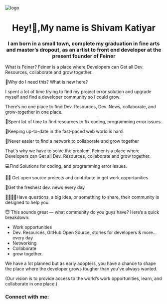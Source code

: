 ![logo](https://github.com/codewithshivamk/codewithshivamk/blob/main/Group%2048095371%20(5).png)
<h1 align="center">Hey!👋,My name is Shivam Katiyar</h1>
<h3 align="center">I am born in a small town, complete my graduation in fine arts and master’s dropout, as an artist to front end developer at the present founder of Feiner</h3>

What is Feiner?
Feiner is a place where Developers can Get all Dev. Resources, collaborate and grow together.

🤩Why do I need this? What is new here?

I spent a lot of time trying to find my project error solution and upgrade myself and find a developer community so I could grow.

There’s no one place to find Dev. Resources, Dev. News, collaborate, and grow-together in one place.

🔎Spent lot of time to find resources to fix coding, programming error issues.

📰Keeping up-to-date in the fast-paced web world is hard

👀Never easier to find a network to collaborate and grow together

That's why we have to solve the problem. Feiner is a place where Developers can Get all Dev. Resources, collaborate and grow together.

💻Find Solutions for coding, and programming error issues.

🧑‍💻 Get open source projects and contribute in get work opportunities
 
📢Get the freshest dev. news every day

🫱🏻‍🫲🏽Have questions, a big idea, or something to share, their community is designed to help you.

😇 This sounds great — what community do you guys have?
Here’s a quick breakdown:
- Work opportunities
- Dev. Resources, GitHub Open Source, stories for developers & more... every day
- Networking 
- Collaborate
- grow together.

We have a lot planned but as early adopters, you have a chance to shape the place where the developer grows tougher than you've always wanted.

(Our vision is to provide access to the world’s work opportunities, learn, and collaborate in one place.)


<h3 align="left">Connect with me:</h3>
<p align="left">
</p>
